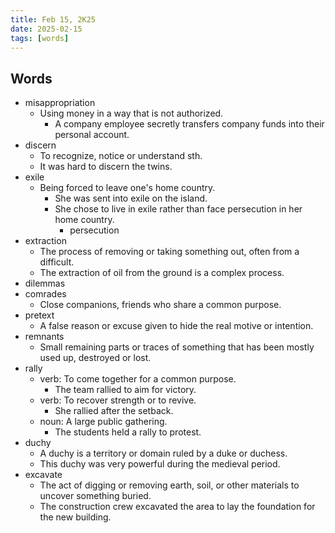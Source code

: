 ```yaml
---
title: Feb 15, 2K25
date: 2025-02-15
tags: [words]
---
```


## Words

- misappropriation
  - Using money in a way that is not authorized.
    - A company employee secretly transfers company funds into their personal account.
- discern
  - To recognize, notice or understand sth.
  - It was hard to discern the twins.
- exile
  - Being forced to leave one's home country.
    - She was sent into exile on the island.
    - She chose to live in exile rather than face persecution in her home country.
      - persecution
- extraction
  - The process of removing or taking something out, often from a difficult.
  - The extraction of oil from the ground is a complex process.
- dilemmas
- comrades
  - Close companions, friends who share a common purpose.
- pretext
  - A false reason or excuse given to hide the real motive or intention.
- remnants
  - Small remaining parts or traces of something that has been mostly used up, destroyed or lost.
- rally
  - verb: To come together for a common purpose.
    - The team rallied to aim for victory.
  - verb: To recover strength or to revive.
    - She rallied after the setback.
  - noun: A large public gathering.
    - The students held a rally to protest.
- duchy
  - A duchy is a territory or domain ruled by a duke or duchess.
  - This duchy was very powerful during the medieval period.
- excavate
  - The act of digging or removing earth, soil, or other materials to uncover something buried.
  - The construction crew excavated the area to lay the foundation for the new building.